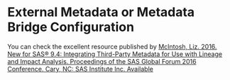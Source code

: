 # External Metadata or Metadata Bridge Configuration
You can check the excellent resource published by [McIntosh, Liz. 2016. New for SAS® 9.4: Integrating Third-Party Metadata for Use with Lineage and Impact Analysis. 
Proceedings of the SAS Global Forum 2016 Conference. Cary, NC: SAS Institute Inc. Available](
http://support.sas.com/resources/papers/proceedings16/SAS5562-2016.pdf)
